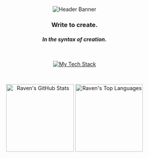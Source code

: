<p align="center">
  <img src="https://capsule-render.vercel.app/api?type=wave&color=000000&height=300&section=header&text=Hi%20there,%20I'm%20Raven&fontSize=70&fontColor=ffffff&animation=fadeIn" alt="Header Banner"/>
</p>

<div align="center">

### Write to create.
#### *In the syntax of creation.*

</div>

<br/>

<p align="center">
  <a href="https://skillicons.dev">
    <img src="https://skillicons.dev/icons?i=python,go,ts,cs,cpp,rust" alt="My Tech Stack"/>
  </a>
</p>

<br/>

<p align="center">
  <img height="180em" src="https://github-readme-stats.vercel.app/api?username=Raven95676&show_icons=true&theme=radical&include_all_commits=true&count_private=true&hide_border=true&exclude_repo=astrbot_prompts_collection,ravenote,virus-bar_u_faq,home,raven95676.github.io" alt="Raven's GitHub Stats"/>
  <img height="180em" src="https://github-readme-stats.vercel.app/api/top-langs/?username=Raven95676&layout=compact&langs_count=8&theme=radical&hide_border=true&exclude_repo=astrbot_prompts_collection,ravenote,virus-bar_u_faq,home,raven95676.github.io" alt="Raven's Top Languages"/>
</p>
